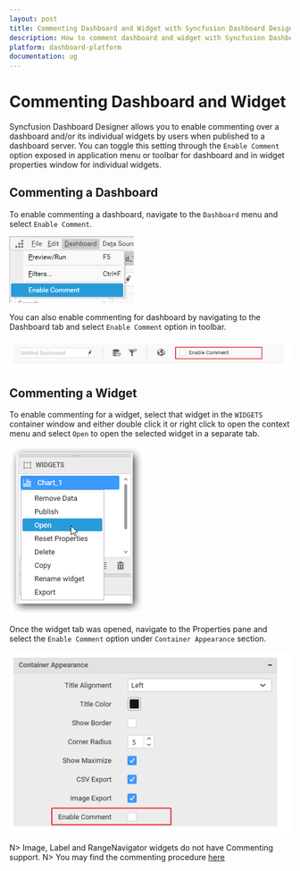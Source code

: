 ```yaml
---
layout: post
title: Commenting Dashboard and Widget with Syncfusion Dashboard Designer
description: How to comment dashboard and widget with Syncfusion Dashboard Designer
platform: dashboard-platform
documentation: ug
---
```


# Commenting Dashboard and Widget 

Syncfusion Dashboard Designer allows you to enable commenting over a dashboard and/or its individual widgets by users when published to a dashboard server. You can toggle this setting through the `Enable Comment` option exposed in application menu or toolbar for dashboard and in widget properties window for individual widgets.

## Commenting a Dashboard

To enable commenting a dashboard, navigate to the `Dashboard` menu and select `Enable Comment`.

![](images/commenttinganddashboardwidget_dashboardmenu.png)

You can also enable commenting for dashboard by navigating to the Dashboard tab and select `Enable Comment` option in toolbar. 

![](images/commenttinganddashboardwidget_enablecomment.png)

## Commenting a Widget

To enable commenting for a widget, select that widget in the `WIDGETS` container window and either double click it or right click to open the context menu and select `Open` to open the selected widget in a separate tab.

![](images/commenttinganddashboardwidget_selectopen.png)

Once the widget tab was opened, navigate to the Properties pane and select the `Enable Comment` option under `Container Appearance` section.

![](images/commenttinganddashboardwidget_commentinproperties.png)

N> Image, Label and RangeNavigator widgets do not have Commenting support.
N> You may find the commenting procedure [here](/en-us/dashboard-platform/dashboard-server/collaboration)